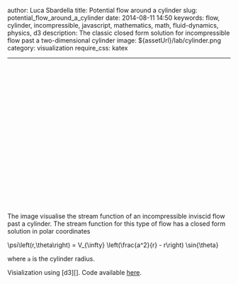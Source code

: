 author: Luca Sbardella
title: Potential flow around a cylinder
slug: potential_flow_around_a_cylinder
date: 2014-08-11 14:50
keywords: flow, cylinder, incompressible, javascript, mathematics, math, fluid-dynamics, physics, d3
description: The classic closed form solution for incompressible flow past a two-dimensional cylinder
image: ${assetUrl}/lab/cylinder.png
category: visualization
require_css: katex

---

<div class='lazyContainer'>
    <div style='padding-top: 60%'></div>
    <div require="${assetUrl}/lab/transform.js" class='content' data-giotto-viz></div>
</div>

<br>

The image visualise the stream function of an incompressible inviscid flow past a cylinder.
The stream function for this type of flow has a closed form solution in polar coordinates

<div data-katex>
  \psi\left(r,\theta\right) = V_{\infty} \left(\frac{a^2}{r} - r\right) \sin{\theta}
</div>

where `a` is the cylinder radius.

Visialization using [d3][].
Code available <a href="${assetUrl}/lab/transform.js" target="_self">here</a>.
